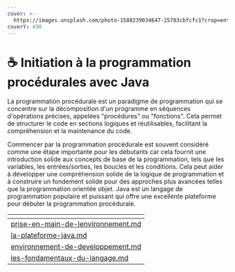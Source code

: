 ```yaml
---
cover: >-
  https://images.unsplash.com/photo-1588239034647-25783cbfcfc1?crop=entropy&cs=tinysrgb&fm=jpg&ixid=MnwxOTcwMjR8MHwxfHNlYXJjaHwyfHxqYXZhfGVufDB8fHx8MTY3NTU5MTQ1Nw&ixlib=rb-4.0.3&q=80
coverY: 490
---
```


# ☕ Initiation à la programmation procédurales avec Java

La programmation procédurale est un paradigme de programmation qui se concentre sur la décomposition d'un programme en séquences d'opérations précises, appelées "procédures" ou "fonctions". Cela permet de structurer le code en sections logiques et réutilisables, facilitant la compréhension et la maintenance du code.

Commencer par la programmation procédurale est souvent considéré comme une étape importante pour les débutants car cela fournit une introduction solide aux concepts de base de la programmation, tels que les variables, les entrées/sorties, les boucles et les conditions. Cela peut aider à développer une compréhension solide de la logique de programmation et à construire un fondement solide pour des approches plus avancées telles que la programmation orientée objet. Java est un langage de programmation populaire et puissant qui offre une excellente plateforme pour débuter la programmation procédurale.

<table data-card-size="large" data-view="cards"><thead><tr><th data-card-target data-type="content-ref"></th></tr></thead><tbody><tr><td><a href="prise-en-main-de-lenvironnement.md">prise-en-main-de-lenvironnement.md</a></td></tr><tr><td><a href="la-plateforme-java.md">la-plateforme-java.md</a></td></tr><tr><td><a href="environnement-de-developpement.md">environnement-de-developpement.md</a></td></tr><tr><td><a href="les-fondamentaux-du-langage.md">les-fondamentaux-du-langage.md</a></td></tr></tbody></table>
